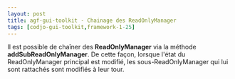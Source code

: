 ```yaml
---
layout: post
title: agf-gui-toolkit - Chainage des ReadOnlyManager
tags: [codjo-gui-toolkit,framework-1-25]
---
```

Il est possible de chaîner des **ReadOnlyManager** via la méthode **addSubReadOnlyManager**. De cette façon, lorsque l'état du ReadOnlyManager principal est modifié, les sous-ReadOnlyManager qui lui sont rattachés sont modifiés à leur tour.
